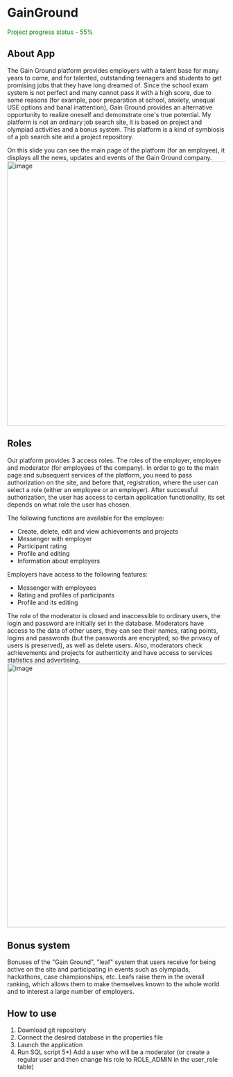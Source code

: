# GainGround

 <span style="color:green">Project progress status - 55%</span>

## About App
The Gain Ground platform provides employers with a talent base for many years to come, and for talented, outstanding teenagers and students to get promising jobs that they have long dreamed of. Since the school exam system is not perfect and many cannot pass it with a high score, due to some reasons (for example, poor preparation at school, anxiety, unequal USE options and banal inattention), Gain Ground provides an alternative opportunity to realize oneself and demonstrate one's true potential. My platform is not an ordinary job search site, it is based on project and olympiad activities and a bonus system. This platform is a kind of symbiosis of a job search site and a project repository.

On this slide you can see the main page of the platform (for an employee), it displays all the news, updates and events of the Gain Ground company.
<img width="610" alt="image" src="https://github.com/DeeMMoon/GainGroung/assets/37477667/ec35fdc5-fe7a-44c3-ae53-c6914f7944f8">

## Roles
Our platform provides 3 access roles. The roles of the employer, employee and moderator (for employees of the company). In order to go to the main page and subsequent services of the platform, you need to pass authorization on the site, and before that, registration, where the user can select a role (either an employee or an employer). After successful authorization, the user has access to certain application functionality, its set depends on what role the user has chosen.

The following functions are available for the employee:
  - Create, delete, edit and view achievements and projects
  - Messenger with employer
  - Participant rating
  - Profile and editing
  - Information about employers

Employers have access to the following features:
  - Messenger with employees
  - Rating and profiles of participants
  - Profile and its editing

The role of the moderator is closed and inaccessible to ordinary users, the login and password are initially set in the database. Moderators have access to the data of other users, they can see their names, rating points, logins and passwords (but the passwords are encrypted, so the privacy of users is preserved), as well as delete users. Also, moderators check achievements and projects for authenticity and have access to services statistics and advertising.
<img width="609" alt="image" src="https://github.com/DeeMMoon/GainGroung/assets/37477667/56649675-738d-44fd-b44c-de8a6a0df4da">

## Bonus system
Bonuses of the "Gain Ground", "leaf" system that users receive for being active on the site and participating in events such as olympiads, hackathons, case championships, etc. Leafs raise them in the overall ranking, which allows them to make themselves known to the whole world and to interest a large number of employers.

## How to use
1) Download git repository
2) Connect the desired database in the properties file
3) Launch the application
4) Run SQL script
5*) Add a user who will be a moderator (or create a regular user and then change his role to ROLE_ADMIN in the user_role table)
